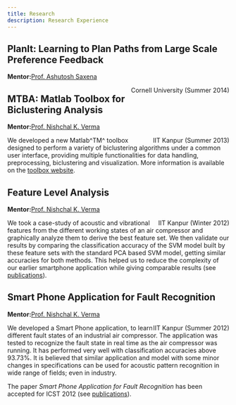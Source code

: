 ```yaml
---
title: Research
description: Research Experience
---
```


## PlanIt: Learning to Plan Paths from Large Scale Preference Feedback
**Mentor:**[Prof. Ashutosh Saxena](http://www.cs.cornell.edu/~asaxena/)
<div style="float:right">Cornell University (Summer 2014)</div>

## MTBA: Matlab Toolbox for Biclustering Analysis
**Mentor:**[Prof. Nishchal K. Verma](http://home.iitk.ac.in/~nishchal/)
<div style="float:right">IIT Kanpur (Summer 2013)</div>

We developed a new Matlab^TM^ toolbox designed to perform a variety of biclustering algorithms under a common user interface, providing multiple functionalities for data handling, preprocessing, biclustering and visualization. More information is available on the [toolbox website](http://iitk.ac.in/iil/mtba/). 

## Feature Level Analysis
**Mentor:**[Prof. Nishchal K. Verma](http://home.iitk.ac.in/~nishchal/)
<div style="float:right">IIT Kanpur (Winter 2012)</div>

We took a case-study of acoustic and vibrational features from the different working states of an air compressor and graphically analyze them to derive the best feature set. We then validate our results by comparing the classification accuracy of the SVM model built by these feature sets with the standard PCA based SVM model, getting similar accuracies for both methods. This helped us to reduce the complexity of our earlier smartphone application while giving comparable results (see [publications](/publications)).

## Smart Phone Application for Fault Recognition

**Mentor:**[Prof. Nishchal K. Verma](http://home.iitk.ac.in/~nishchal/)
<div style="float:right">IIT Kanpur (Summer 2012)</div>

We developed a Smart Phone application, to learn different fault states
of an industrial air compressor. The application was tested to recognize
the fault state in real time as the air compressor was running. It has
performed very well with classification accuracies above 93.73%. It is
believed that similar application and model with some minor changes in
specifications can be used for acoustic pattern recognition in wide
range of fields; even in industry.

The paper *Smart Phone Application for Fault Recognition* has been
accepted for ICST 2012 (see [publications](/publications)).

